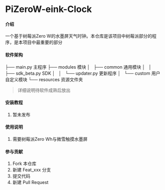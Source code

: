 # PiZeroW-eink-Clock

#### 介绍
一个基于树莓派Zero W的水墨屏天气时钟。本仓库是该项目中树莓派部分的程序，是本项目中最重要的部分

#### 软件架构
├── main.py                 主程序
├── modules                 模块
│   ├── common              通用模块
│   │   ├── sdk_beta.py     SDK
│   │   └── updater.py      更新程序
│   └── custom              用户自定义模块
└── resources               资源文件夹
>详细说明待软件成熟后放出

#### 安装教程

1.  暂未发布

#### 使用说明

1.  需要树莓派Zero Wh与微雪触摸水墨屏

#### 参与贡献

1.  Fork 本仓库
2.  新建 Feat_xxx 分支
3.  提交代码
4.  新建 Pull Request